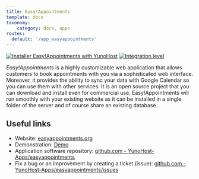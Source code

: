 ```yaml
---
title: Easy!Appointments
template: docs
taxonomy:
    category: docs, apps
routes:
  default: '/app_easyappointments'
---
```


[![Installer Easy!Appointments with YunoHost](https://install-app.yunohost.org/install-with-yunohost.svg)](https://install-app.yunohost.org/?app=easyappointments) [![Integration level](https://dash.yunohost.org/integration/easyappointments.svg)](https://dash.yunohost.org/appci/app/easyappointments)

*Easy!Appointments* is a highly customizable web application that allows customers to book appointments with you via a sophisticated web interface. Moreover, it provides the ability to sync your data with Google Calendar so you can use them with other services. It is an open source project that you can download and install even for commercial use. Easy!Appointments will run smoothly with your existing website as it can be installed in a single folder of the server and of course share an existing database.

## Useful links

+ Website: [easyappointments.org](https://easyappointments.org/)
+ Demonstration: [Demo](https://demo.easyappointments.org/)
+ Application software repository: [github.com - YunoHost-Apps/easyappointments](https://github.com/YunoHost-Apps/easyappointments_ynh)
+ Fix a bug or an improvement by creating a ticket (issue): [github.com - YunoHost-Apps/easyappointments/issues](https://github.com/YunoHost-Apps/easyappointments_ynh/issues)
